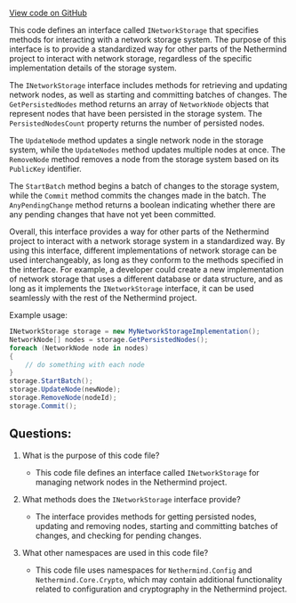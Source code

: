 [View code on GitHub](https://github.com/NethermindEth/nethermind/src/Nethermind/Nethermind.Network/INetworkStorage.cs)

This code defines an interface called `INetworkStorage` that specifies methods for interacting with a network storage system. The purpose of this interface is to provide a standardized way for other parts of the Nethermind project to interact with network storage, regardless of the specific implementation details of the storage system.

The `INetworkStorage` interface includes methods for retrieving and updating network nodes, as well as starting and committing batches of changes. The `GetPersistedNodes` method returns an array of `NetworkNode` objects that represent nodes that have been persisted in the storage system. The `PersistedNodesCount` property returns the number of persisted nodes.

The `UpdateNode` method updates a single network node in the storage system, while the `UpdateNodes` method updates multiple nodes at once. The `RemoveNode` method removes a node from the storage system based on its `PublicKey` identifier.

The `StartBatch` method begins a batch of changes to the storage system, while the `Commit` method commits the changes made in the batch. The `AnyPendingChange` method returns a boolean indicating whether there are any pending changes that have not yet been committed.

Overall, this interface provides a way for other parts of the Nethermind project to interact with a network storage system in a standardized way. By using this interface, different implementations of network storage can be used interchangeably, as long as they conform to the methods specified in the interface. For example, a developer could create a new implementation of network storage that uses a different database or data structure, and as long as it implements the `INetworkStorage` interface, it can be used seamlessly with the rest of the Nethermind project. 

Example usage:

```csharp
INetworkStorage storage = new MyNetworkStorageImplementation();
NetworkNode[] nodes = storage.GetPersistedNodes();
foreach (NetworkNode node in nodes)
{
    // do something with each node
}
storage.StartBatch();
storage.UpdateNode(newNode);
storage.RemoveNode(nodeId);
storage.Commit();
```
## Questions: 
 1. What is the purpose of this code file?
    - This code file defines an interface called `INetworkStorage` for managing network nodes in the Nethermind project.

2. What methods does the `INetworkStorage` interface provide?
    - The interface provides methods for getting persisted nodes, updating and removing nodes, starting and committing batches of changes, and checking for pending changes.

3. What other namespaces are used in this code file?
    - This code file uses namespaces for `Nethermind.Config` and `Nethermind.Core.Crypto`, which may contain additional functionality related to configuration and cryptography in the Nethermind project.